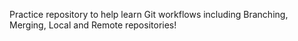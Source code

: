 Practice repository to help learn Git workflows including Branching, Merging, Local and Remote repositories!

